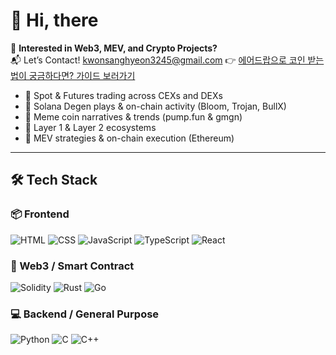 # 👋 Hi, there

🚀 **Interested in Web3, MEV, and Crypto Projects?**  
📬 Let’s Contact! [kwonsanghyeon3245@gmail.com](mailto:kwonsanghyeon3245@gamil.com)
👉 [에어드랍으로 코인 받는 법이 궁금하다면? 가이드 보러가기](https://ksh-story.tistory.com/)

- 🔹 Spot & Futures trading across CEXs and DEXs
- 🔹 Solana Degen plays & on-chain activity (Bloom, Trojan, BullX)
- 🔹 Meme coin narratives & trends  (pump.fun & gmgn)
- 🔹 Layer 1 & Layer 2 ecosystems
- 🔹 MEV strategies & on-chain execution  (Ethereum)

---

## 🛠 Tech Stack

### 📦 Frontend
![HTML](https://img.shields.io/badge/HTML-E34F26?style=flat&logo=html5&logoColor=white)
![CSS](https://img.shields.io/badge/CSS-1572B6?style=flat&logo=css3&logoColor=white)
![JavaScript](https://img.shields.io/badge/JavaScript-F7DF1E?style=flat&logo=javascript&logoColor=black)
![TypeScript](https://img.shields.io/badge/TypeScript-3178C6?style=flat&logo=typescript&logoColor=white)
![React](https://img.shields.io/badge/React-61DAFB?style=flat&logo=react&logoColor=black)

### 🔗 Web3 / Smart Contract
![Solidity](https://img.shields.io/badge/Solidity-363636?style=flat&logo=solidity&logoColor=white)
![Rust](https://img.shields.io/badge/Rust-000000?style=flat&logo=rust&logoColor=white)
![Go](https://img.shields.io/badge/Go-00ADD8?style=flat&logo=go&logoColor=white)

### 💻 Backend / General Purpose
![Python](https://img.shields.io/badge/Python-3776AB?style=flat&logo=python&logoColor=white)
![C](https://img.shields.io/badge/C-00599C?style=flat&logo=c&logoColor=white)
![C++](https://img.shields.io/badge/C++-00599C?style=flat&logo=c%2B%2B&logoColor=white)
